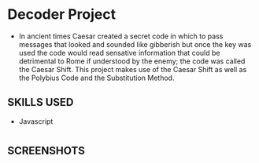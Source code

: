 
#
# Decoder Project
- In ancient times Caesar created a secret code in which to pass messages that looked and sounded like gibberish but once the key was used the code would read
sensative information that could be detrimental to Rome if understood by the enemy; the code was called the Caesar Shift. This project makes use of the Caesar 
Shift as well as the Polybius Code and the Substitution Method.

## SKILLS USED
* Javascript

#
## SCREENSHOTS
